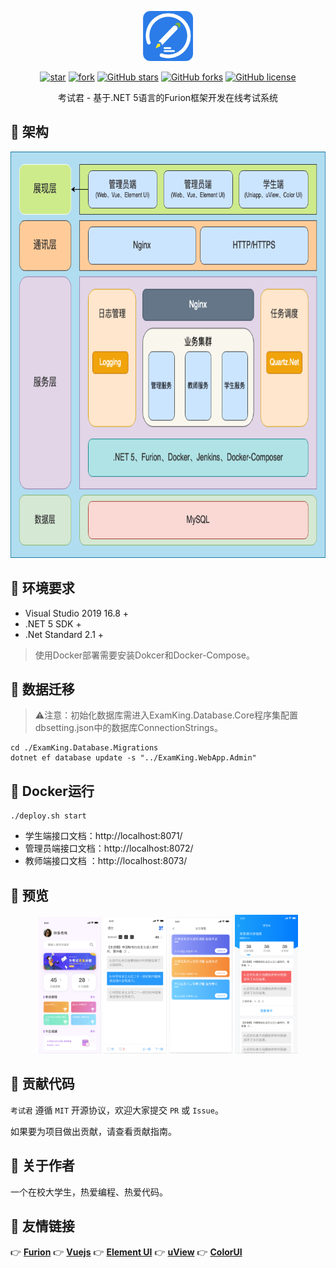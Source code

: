 <p></p>
<p></p>

<p align="center">
<img src="./imgs/logo.png" height="80"/>
</p>

<div align="center">

[![star](https://gitee.com/pig0224/ExamKing/badge/star.svg?theme=gvp)](https://gitee.com/pig0224/ExamKing/stargazers) 
[![fork](https://gitee.com/pig0224/ExamKing/badge/fork.svg?theme=gvp)](https://gitee.com/pig0224/ExamKing/members) 
[![GitHub stars](https://img.shields.io/github/stars/pig0224/ExamKing?logo=github)](https://github.com/pig0224/ExamKing/stargazers) 
[![GitHub forks](https://img.shields.io/github/forks/pig0224/ExamKing?logo=github)](https://github.com/pig0224/ExamKing/network) 
[![GitHub license](https://img.shields.io/github/license/pig0224/ExamKing)](https://github.com/MonkSoul/Furion/blob/main/LICENSE) 

</div>

<div align="center">

考试君 - 基于.NET 5语言的Furion框架开发在线考试系统

</div>

## 💐 架构

<p align="center">
<img src="./imgs/ExamKing-Diagram.png" height="650"/>
</p>

## 🥗 环境要求

- Visual Studio 2019 16.8 +
- .NET 5 SDK +
- .Net Standard 2.1 +

> 使用Docker部署需要安装Dokcer和Docker-Compose。

## 🌭 数据迁移
> ⚠️注意：初始化数据库需进入ExamKing.Database.Core程序集配置dbsetting.json中的数据库ConnectionStrings。

```shell
cd ./ExamKing.Database.Migrations
dotnet ef database update -s "../ExamKing.WebApp.Admin"
```

## 🍿 Docker运行
```shell
./deploy.sh start
```

- 学生端接口文档：http://localhost:8071/
- 管理员端接口文档：http://localhost:8072/
- 教师端接口文档    ：http://localhost:8073/

## 🍖 预览

<p align="center">
<img src="./imgs/1.png" width="20%"/>
<img src="./imgs/2.png" width="20%"/>
<img src="./imgs/3.png" width="20%"/>
<img src="./imgs/4.png" width="20%"/>
</p>

## 🍻 贡献代码

`考试君` 遵循 `MIT` 开源协议，欢迎大家提交 `PR` 或 `Issue`。

如果要为项目做出贡献，请查看贡献指南。

## 🍚 关于作者

一个在校大学生，热爱编程、热爱代码。

## 🧆 友情链接

👉 **[Furion](https://gitee.com/monksoul/Furion)** 
👉 **[Vuejs](https://cn.vuejs.org/)** 
👉 **[Element UI](https://element.eleme.cn/)** 
👉 **[uView](https://uviewui.com/)** 
👉 **[ColorUI](https://www.color-ui.com/)** 


